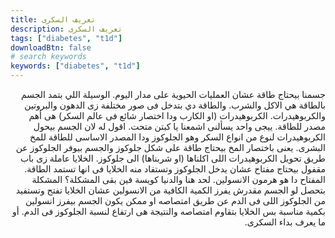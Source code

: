 ```yaml
---
title: تعريف السكرى
description: تعريف السكرى
tags: ["diabetes", "t1d"]
downloadBtn: false
# search keywords
keywords: ["diabetes", "t1d"]
---
```


<div style="direction: rtl; text-align: right">
جسمنا بيحتاج طاقة عشان العمليات الحيوية على مدار اليوم. الوسيلة اللي بتمد الجسم بالطاقة هي الاكل والشرب. والطاقة دي بتدخل فى صور مختلفة زى الدهون والبروتين والكربوهيدرات.
الكربوهيدرات (او الكارب ودا اختصار شائع فى عالم السكر) هى أهم مصدر للطاقة. ييجى واحد يسألنى اشمعنا يا كبتن متحت. اقول له لان الجسم بيحول الكربوهيدرات لنوع من انواع السكر وهو الجلوكوز ودا المصدر الاساسى للطاقة للمخ البشرى.
يعنى باختصار المخ بيحتاج طاقة على شكل جلوكوز والجسم بيوفر الجلوكوز عن طريق تحويل الكربوهيدرات اللى اكلناها (او شربناها) الى جلوكوز.
الخلايا عاملة زى باب مقفول بيحتاج مفتاح عشان يدخل الجلوكوز وتستفاد منه الخلايا فى انها تستمد الطاقة. المفتاح دا هو هرمون الانسولين.
لحد هنا والدنيا كويسة فين بقى المشكلة؟
المشكلة بتحصل لو الجسم مقدرش يفرز الكمية الكافية من الانسولين عشان الخلايا تفتح وتستفيد من الجلوكوز اللى فى الدم عن طريق امتصاصه او ممكن يكون الجسم بيفرز انسولين بكمية مناسبة بس الخلايا بتقاوم امتصاصه والنتيجة هى ارتفاع لنسبة الجلوكوز فى الدم. أو ما يعرف بداء السكرى.
</div>
